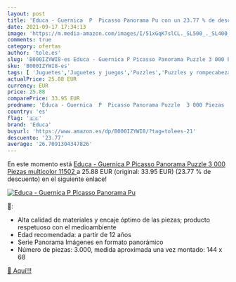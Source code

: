 ```yaml
---
layout: post
title: 'Educa - Guernica  P  Picasso Panorama Pu con un 23.77 % de descuento'
date: 2021-09-17 17:34:13
image: 'https://m.media-amazon.com/images/I/51xGqK7slCL._SL500_._SL400_.jpg'
comments: true
category: ofertas
author: 'tole.es'
slug: 'B000IZYWI8-es Educa - Guernica P Picasso Panorama Puzzle 3 000 Piezas...'
sku: 'B000IZYWI8-es'
tags: [ 'Juguetes','Juguetes y juegos','Puzzles','Puzzles y rompecabezas','educa','puzzle', ]
actualPrice: 25.88 EUR
currency: EUR
price: 25.88
comparePrice: 33.95 EUR
prodname: 'Educa - Guernica  P  Picasso Panorama Puzzle  3 000 Piezas  multicolor  11502 '
country: 'es'
flag: '🇪🇸'
brand: 'Educa'
buyurl: 'https://www.amazon.es/dp/B000IZYWI8/?tag=tolees-21'
descuento: '23.77'
average: '26.7091304347826'
---
```


En este momento está [Educa - Guernica  P  Picasso Panorama Puzzle  3 000 Piezas  multicolor  11502 ](https://www.amazon.es/dp/B000IZYWI8/?tag=tolees-21) a 25.88 EUR (original: 33.95 EUR) (23.77 %  de descuento) en el siguiente enlace!

[![Educa - Guernica  P  Picasso Panorama Pu](https://m.media-amazon.com/images/I/51xGqK7slCL._SL500_._SL400_.jpg)](https://www.amazon.es/dp/B000IZYWI8/?tag=tolees-21)

🔎:

- Alta calidad de materiales y encaje óptimo de las piezas; producto respetuoso con el medioambiente
- Edad recomendada: a partir de 12 años
- Serie Panorama Imágenes en formato panorámico
- Número de piezas: 3.000, medida aproximada una vez montado: 144 x 68

[🛒 Aquí!!!](https://www.amazon.es/dp/B000IZYWI8/?tag=tolees-21)
